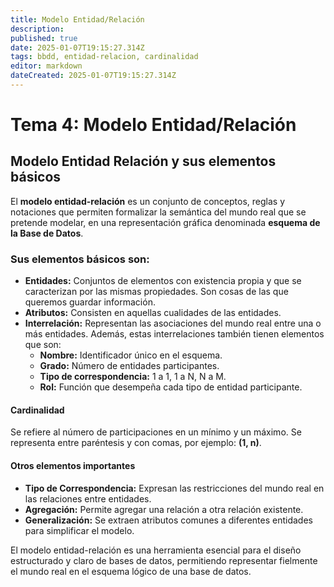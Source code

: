 ```yaml
---
title: Modelo Entidad/Relación
description: 
published: true
date: 2025-01-07T19:15:27.314Z
tags: bbdd, entidad-relacion, cardinalidad
editor: markdown
dateCreated: 2025-01-07T19:15:27.314Z
---
```


# Tema 4: Modelo Entidad/Relación

## Modelo Entidad Relación y sus elementos básicos
El **modelo entidad-relación** es un conjunto de conceptos, reglas y notaciones que permiten formalizar la semántica del mundo real que se pretende modelar, en una representación gráfica denominada **esquema de la Base de Datos**.

### Sus elementos básicos son:
- **Entidades:** Conjuntos de elementos con existencia propia y que se caracterizan por las mismas propiedades. Son cosas de las que queremos guardar información.
- **Atributos:** Consisten en aquellas cualidades de las entidades.
- **Interrelación:** Representan las asociaciones del mundo real entre una o más entidades. Además, estas interrelaciones también tienen elementos que son:
   - **Nombre:** Identificador único en el esquema.
   - **Grado:** Número de entidades participantes.
   - **Tipo de correspondencia:** 1 a 1, 1 a N, N a M.
   - **Rol:** Función que desempeña cada tipo de entidad participante.

#### Cardinalidad
Se refiere al número de participaciones en un mínimo y un máximo. Se representa entre paréntesis y con comas, por ejemplo: **(1, n)**.

#### Otros elementos importantes
- **Tipo de Correspondencia:** Expresan las restricciones del mundo real en las relaciones entre entidades.
- **Agregación:** Permite agregar una relación a otra relación existente.
- **Generalización:** Se extraen atributos comunes a diferentes entidades para simplificar el modelo.

El modelo entidad-relación es una herramienta esencial para el diseño estructurado y claro de bases de datos, permitiendo representar fielmente el mundo real en el esquema lógico de una base de datos.


